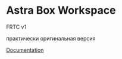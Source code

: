 # Astra Box Workspace

FRTC v1

практически оригинальная версия
 
[Documentation](https://temper8.github.io/AstraBoxWorkspace/doc/index.html)
